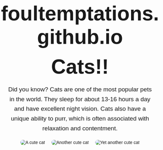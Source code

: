 # foultemptations.github.io
<!DOCTYPE html>
<html lang="en">
<head>
    <meta charset="UTF-8">
    <meta name="viewport" content="width=device-width, initial-scale=1.0">
    <title>Cats!!</title>
    <style>
        body {
            text-align: center;
            font-family: Arial, sans-serif;
            margin: 0;
            padding: 0;
        }
        h1 {
            font-size: 4rem;
            margin: 20px 0;
        }
        p {
            font-size: 1.2rem;
            margin: 20px;
            line-height: 1.6;
        }
        .cat-images {
            display: flex;
            flex-wrap: wrap;
            justify-content: center;
            gap: 20px;
            margin: 20px;
        }
        .cat-images img {
            max-width: 300px;
            height: auto;
            border-radius: 10px;
        }
    </style>
</head>
<body>
    <h1>Cats!!</h1>
    <p>Did you know? Cats are one of the most popular pets in the world. They sleep for about 13-16 hours a day and have excellent night vision. Cats also have a unique ability to purr, which is often associated with relaxation and contentment.</p>
    <div class="cat-images">
        <img src="foultemptations.github.io/cat 1.jpg" alt="A cute cat">
        <img src="foultemptations.github.io/cat%201.jpg." alt="Another cute cat">
        <img src="https://placekitten.com/302/200" alt="Yet another cute cat">
    </div>
</body>
</html>

